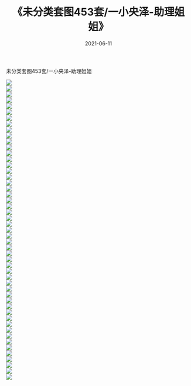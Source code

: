 ﻿---
layout: post
title:  《未分类套图453套/一小央泽-助理姐姐》
date:   2021-06-11
img: http://img.660000.xyz/Sharelink/网络美图/2021/未分类套图453套/一小央泽-助理姐姐/000.jpg
categories: [美女, 清纯, 唯美]
---

未分类套图453套/一小央泽-助理姐姐

 ![](http://img.660000.xyz/Sharelink/网络美图/2021/未分类套图453套/一小央泽-助理姐姐/001.jpg) <br>![](http://img.660000.xyz/Sharelink/网络美图/2021/未分类套图453套/一小央泽-助理姐姐/002.jpg) <br>![](http://img.660000.xyz/Sharelink/网络美图/2021/未分类套图453套/一小央泽-助理姐姐/003.jpg) <br>![](http://img.660000.xyz/Sharelink/网络美图/2021/未分类套图453套/一小央泽-助理姐姐/004.jpg) <br>![](http://img.660000.xyz/Sharelink/网络美图/2021/未分类套图453套/一小央泽-助理姐姐/005.jpg) <br>![](http://img.660000.xyz/Sharelink/网络美图/2021/未分类套图453套/一小央泽-助理姐姐/006.jpg) <br>![](http://img.660000.xyz/Sharelink/网络美图/2021/未分类套图453套/一小央泽-助理姐姐/007.jpg) <br>![](http://img.660000.xyz/Sharelink/网络美图/2021/未分类套图453套/一小央泽-助理姐姐/008.jpg) <br>![](http://img.660000.xyz/Sharelink/网络美图/2021/未分类套图453套/一小央泽-助理姐姐/009.jpg) <br>![](http://img.660000.xyz/Sharelink/网络美图/2021/未分类套图453套/一小央泽-助理姐姐/010.jpg) <br>![](http://img.660000.xyz/Sharelink/网络美图/2021/未分类套图453套/一小央泽-助理姐姐/011.jpg) <br>![](http://img.660000.xyz/Sharelink/网络美图/2021/未分类套图453套/一小央泽-助理姐姐/012.jpg) <br>![](http://img.660000.xyz/Sharelink/网络美图/2021/未分类套图453套/一小央泽-助理姐姐/013.jpg) <br>![](http://img.660000.xyz/Sharelink/网络美图/2021/未分类套图453套/一小央泽-助理姐姐/014.jpg) <br>![](http://img.660000.xyz/Sharelink/网络美图/2021/未分类套图453套/一小央泽-助理姐姐/015.jpg) <br>![](http://img.660000.xyz/Sharelink/网络美图/2021/未分类套图453套/一小央泽-助理姐姐/016.jpg) <br>![](http://img.660000.xyz/Sharelink/网络美图/2021/未分类套图453套/一小央泽-助理姐姐/017.jpg) <br>![](http://img.660000.xyz/Sharelink/网络美图/2021/未分类套图453套/一小央泽-助理姐姐/018.jpg) <br>![](http://img.660000.xyz/Sharelink/网络美图/2021/未分类套图453套/一小央泽-助理姐姐/019.jpg) <br>![](http://img.660000.xyz/Sharelink/网络美图/2021/未分类套图453套/一小央泽-助理姐姐/020.jpg) <br>![](http://img.660000.xyz/Sharelink/网络美图/2021/未分类套图453套/一小央泽-助理姐姐/021.jpg) <br>![](http://img.660000.xyz/Sharelink/网络美图/2021/未分类套图453套/一小央泽-助理姐姐/022.jpg) <br>![](http://img.660000.xyz/Sharelink/网络美图/2021/未分类套图453套/一小央泽-助理姐姐/023.jpg) <br>![](http://img.660000.xyz/Sharelink/网络美图/2021/未分类套图453套/一小央泽-助理姐姐/024.jpg) <br>![](http://img.660000.xyz/Sharelink/网络美图/2021/未分类套图453套/一小央泽-助理姐姐/025.jpg) <br>![](http://img.660000.xyz/Sharelink/网络美图/2021/未分类套图453套/一小央泽-助理姐姐/026.jpg) <br>![](http://img.660000.xyz/Sharelink/网络美图/2021/未分类套图453套/一小央泽-助理姐姐/027.jpg) <br>![](http://img.660000.xyz/Sharelink/网络美图/2021/未分类套图453套/一小央泽-助理姐姐/028.jpg) <br>![](http://img.660000.xyz/Sharelink/网络美图/2021/未分类套图453套/一小央泽-助理姐姐/029.jpg) <br>![](http://img.660000.xyz/Sharelink/网络美图/2021/未分类套图453套/一小央泽-助理姐姐/030.jpg) <br>![](http://img.660000.xyz/Sharelink/网络美图/2021/未分类套图453套/一小央泽-助理姐姐/031.jpg) <br>![](http://img.660000.xyz/Sharelink/网络美图/2021/未分类套图453套/一小央泽-助理姐姐/032.jpg) <br>![](http://img.660000.xyz/Sharelink/网络美图/2021/未分类套图453套/一小央泽-助理姐姐/033.jpg) <br>![](http://img.660000.xyz/Sharelink/网络美图/2021/未分类套图453套/一小央泽-助理姐姐/034.jpg) <br>![](http://img.660000.xyz/Sharelink/网络美图/2021/未分类套图453套/一小央泽-助理姐姐/035.jpg) <br>![](http://img.660000.xyz/Sharelink/网络美图/2021/未分类套图453套/一小央泽-助理姐姐/036.jpg) <br>![](http://img.660000.xyz/Sharelink/网络美图/2021/未分类套图453套/一小央泽-助理姐姐/037.jpg) <br>![](http://img.660000.xyz/Sharelink/网络美图/2021/未分类套图453套/一小央泽-助理姐姐/038.jpg) <br>![](http://img.660000.xyz/Sharelink/网络美图/2021/未分类套图453套/一小央泽-助理姐姐/039.jpg) <br>![](http://img.660000.xyz/Sharelink/网络美图/2021/未分类套图453套/一小央泽-助理姐姐/040.jpg) <br>![](http://img.660000.xyz/Sharelink/网络美图/2021/未分类套图453套/一小央泽-助理姐姐/041.jpg) <br>![](http://img.660000.xyz/Sharelink/网络美图/2021/未分类套图453套/一小央泽-助理姐姐/042.jpg) <br>![](http://img.660000.xyz/Sharelink/网络美图/2021/未分类套图453套/一小央泽-助理姐姐/043.jpg) <br>![](http://img.660000.xyz/Sharelink/网络美图/2021/未分类套图453套/一小央泽-助理姐姐/044.jpg) <br>![](http://img.660000.xyz/Sharelink/网络美图/2021/未分类套图453套/一小央泽-助理姐姐/045.jpg) <br>![](http://img.660000.xyz/Sharelink/网络美图/2021/未分类套图453套/一小央泽-助理姐姐/046.jpg) <br>![](http://img.660000.xyz/Sharelink/网络美图/2021/未分类套图453套/一小央泽-助理姐姐/047.jpg) <br>![](http://img.660000.xyz/Sharelink/网络美图/2021/未分类套图453套/一小央泽-助理姐姐/048.jpg) <br>![](http://img.660000.xyz/Sharelink/网络美图/2021/未分类套图453套/一小央泽-助理姐姐/049.jpg) <br>![](http://img.660000.xyz/Sharelink/网络美图/2021/未分类套图453套/一小央泽-助理姐姐/050.jpg) <br>![](http://img.660000.xyz/Sharelink/网络美图/2021/未分类套图453套/一小央泽-助理姐姐/051.jpg) <br>